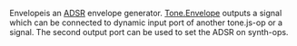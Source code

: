 Envelopeis an [ADSR](https://en.wikipedia.org/wiki/Synthesizer#ADSR_envelope) envelope generator. [Tone.Envelope](https://tonejs.github.io/docs/#Envelope) outputs a signal which can be connected to dynamic input port of another tone.js-op or a signal. The second output port can be used to set the ADSR on synth-ops.
